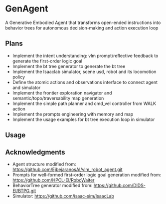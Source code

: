 # GenAgent
A Generative Embodied Agent that transforms open-ended instructions into behavior trees for autonomous decision-making and action execution loop

## Plans
- Implement the intent understanding: vlm prompt/reflective feedback to generate the first-order logic goal
- Implement the bt tree generator to generate the bt tree
- Implement the Isaaclab simulator, scene usd, robot and its locomotion policy
- Define the atomic actions and observations interface to connect agent and simulator
- Implement the frontier exploration navigator and semantic/topo/traversability map generation
- Implement the simple path planner and cmd_vel controller from WALK action
- Implement the prompts engineering with memory and map
- Implement the usage examples for bt tree execution loop in simulator

## Usage


## Acknowledgments
- Agent structure modified from: https://github.com/EjbejaranosAI/vlm_robot_agent.git
- Prompts for well-formed first-order logic goal generation modified from: https://github.com/HPCL-EI/RoboWaiter
- BehaviorTree generator modified from: https://github.com/DIDS-EI/BTPG.git
- Simulator: https://github.com/isaac-sim/IsaacLab